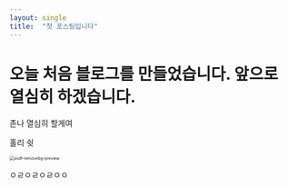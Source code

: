 ```yaml
---
layout: single
title:  "첫 포스팅입니다"
---
```




# 오늘 처음 블로그를 만들었습니다. 앞으로 열심히 하겠습니다.

존나 열심히 할게여

홀리 쉿

<img src="/Users/winten/rsy_blog/wintenboy.github.io/images/2023-02-27-first/asdf-removebg-preview.png" alt="asdf-removebg-preview" style="zoom:50%;" />

ㅇㄹㅇㄹㅇㄹㅇㅇ

